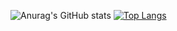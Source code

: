 

<!--
**lucaslazarinii/lucaslazarinii** is a ✨ _special_ ✨ repository because its `README.md` (this file) appears on your GitHub profile.

Here are some ideas to get you started:

- 🔭 I’m currently working on ...
- 🌱 I’m currently learning ...
- 👯 I’m looking to collaborate on ...
- 🤔 I’m looking for help with ...
- 💬 Ask me about ...
- 📫 How to reach me: ...
- 😄 Pronouns: ...
- ⚡ Fun fact: ...
-->
![Anurag's GitHub stats](https://github-readme-stats.vercel.app/api?username=lucaslazarinii&count_private=true&show_icons=true&theme=dark)
[![Top Langs](https://github-readme-stats.vercel.app/api/top-langs/?username=lucaslazarinii&layout=compact&theme=dark)](https://github.com/lucaslazarinii/github-readme-stats)



